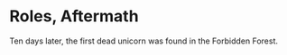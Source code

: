 Roles, Aftermath
================

Ten days later, the first dead unicorn was found in the Forbidden
Forest.
